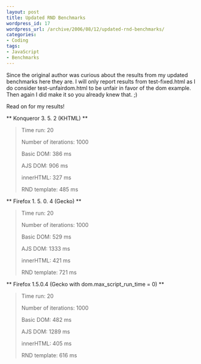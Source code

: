 ```yaml
--- 
layout: post
title: Updated RND Benchmarks
wordpress_id: 17
wordpress_url: /archive/2006/08/12/updated-rnd-benchmarks/
categories: 
- Coding
tags: 
- JavaScript
- Benchmarks
---
```


Since the original author was curious about the results from my updated benchmarks here they are. I will only report results from test-fixed.html as I do consider test-unfairdom.html to be unfair in favor of the dom example. Then again I did make it so you already knew that. ;)

Read on for my results!

<!--more-->

** Konqueror 3. 5. 2 (KHTML) **
> Time run: 20
>
> Number of iterations: 1000
>
> Basic DOM: 386 ms
>
> AJS DOM: 906 ms
>
> innerHTML: 327 ms
>
> RND template: 485 ms

** Firefox  1. 5. 0. 4 (Gecko) **
> Time run: 20
>
> Number of iterations: 1000
>
> Basic DOM: 529 ms
>
> AJS DOM: 1333 ms
>
> innerHTML: 421 ms
>
> RND template: 721 ms

** Firefox 1.5.0.4 (Gecko with dom.max_script_run_time = 0) **
> Time run: 20
>
> Number of iterations: 1000
>
> Basic DOM: 482 ms
>
> AJS DOM: 1289 ms
>
> innerHTML: 405 ms
>
> RND template: 616 ms
